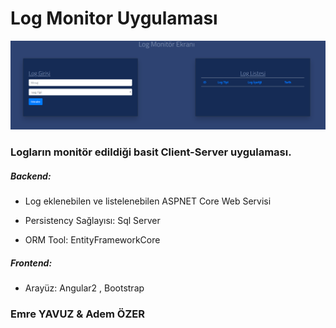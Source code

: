 # Log Monitor Uygulaması

![img](resim.png)


### Logların monitör edildiği basit Client-Server uygulaması.



##### Backend:

  - Log eklenebilen ve listelenebilen ASPNET Core Web Servisi
  
  - Persistency Sağlayısı: Sql Server
  
  - ORM Tool: EntityFrameworkCore
  



##### Frontend:

  - Arayüz: Angular2 , Bootstrap




### Emre YAVUZ & Adem ÖZER
